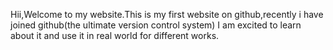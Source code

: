 Hii,Welcome to my website.This is my first website on github,recently i have joined github(the ultimate version control system) 
I am excited to learn about it and use it in real world for different works.
